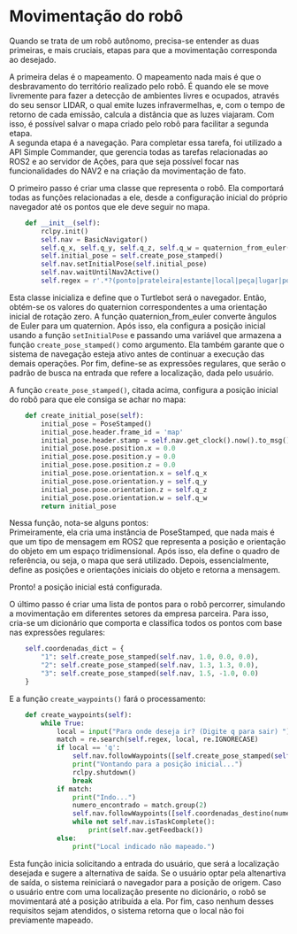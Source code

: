 # Movimentação do robô

Quando se trata de um robô autônomo, precisa-se entender as duas primeiras, e mais cruciais, etapas para que a movimentação corresponda ao desejado. 

A primeira delas é o mapeamento. O mapeamento nada mais é que o desbravamento do território realizado pelo robô. É quando ele se move livremente para fazer a detecção de ambientes livres e ocupados, através do seu sensor LIDAR, o qual emite luzes infravermelhas, e, com o tempo de retorno de cada emissão, calcula a distância que as luzes viajaram. Com isso, é possível salvar o mapa criado pelo robô para facilitar a segunda etapa.<br/>
A segunda etapa é a navegação. Para completar essa tarefa, foi utilizado a API Simple Commander, que gerencia todas as tarefas relacionadas ao ROS2 e ao servidor de Ações, para que seja possível focar nas funcionalidades do NAV2 e na criação da movimentação de fato.


O primeiro passo é criar uma classe que representa o robô. Ela comportará todas as funções relacionadas a ele, desde a configuração inicial do próprio navegador até os pontos que ele deve seguir no mapa.
```python showLineNumbers title="main.py"
    def __init__(self):
        rclpy.init()
        self.nav = BasicNavigator()
        self.q_x, self.q_y, self.q_z, self.q_w = quaternion_from_euler(0.0, 0.0, 0.0)
        self.initial_pose = self.create_pose_stamped()
        self.nav.setInitialPose(self.initial_pose)
        self.nav.waitUntilNav2Active()
        self.regex = r'.*?(ponto|prateleira|estante|local|peça|lugar|posi[çc][aã]o|[áa]rea|arm[áa]rio)?\s?([123])'
```
Esta classe inicializa e define que o Turtlebot será o navegador. Então, obtém-se os valores do quaternion correspondentes a uma orientação inicial de rotação zero. A função quaternion_from_euler converte ângulos de Euler para um quaternion. Após isso, ela configura a posição inicial usando a função `setInitialPose` e passando uma variável que armazena a função `create_pose_stamped()` como argumento. Ela também garante que o sistema de navegação esteja ativo antes de continuar a execução das demais operações. Por fim, define-se as expressões regulares, que serão o padrão de busca na entrada que refere a localização, dada pelo usuário.


A função `create_pose_stamped()`, citada acima, configura a posição inicial do robô para que ele consiga se achar no mapa:
```python showLineNumbers title="main.py"
    def create_initial_pose(self):
        initial_pose = PoseStamped()
        initial_pose.header.frame_id = 'map'
        initial_pose.header.stamp = self.nav.get_clock().now().to_msg()
        initial_pose.pose.position.x = 0.0
        initial_pose.pose.position.y = 0.0
        initial_pose.pose.position.z = 0.0
        initial_pose.pose.orientation.x = self.q_x
        initial_pose.pose.orientation.y = self.q_y
        initial_pose.pose.orientation.z = self.q_z
        initial_pose.pose.orientation.w = self.q_w
        return initial_pose
```
Nessa função, nota-se alguns pontos: <br/>
Primeiramente, ela cria uma instância de PoseStamped, que nada mais é que um tipo de mensagem em ROS2 que representa a posição e orientação do objeto em um espaço tridimensional. Após isso, ela define o quadro de referência, ou seja, o mapa que será utilizado. Depois, essencialmente, define as posições e orientações iniciais do objeto e retorna a mensagem.

Pronto! a posição inicial está configurada.

O último passo é criar uma lista de pontos para o robô percorrer, simulando a movimentação em diferentes setores da empresa parceira. Para isso, cria-se um dicionário que comporta e classifica todos os pontos com base nas expressões regulares:

```python showLineNumbers title="main.py"
    self.coordenadas_dict = {
        "1": self.create_pose_stamped(self.nav, 1.0, 0.0, 0.0),
        "2": self.create_pose_stamped(self.nav, 1.3, 1.3, 0.0),
        "3": self.create_pose_stamped(self.nav, 1.5, -1.0, 0.0)
    }
```
E a função `create_waypoints()` fará o processamento:
```python showLineNumbers title="main.py"
    def create_waypoints(self):
        while True:
            local = input("Para onde deseja ir? (Digite q para sair) ")
            match = re.search(self.regex, local, re.IGNORECASE)
            if local == 'q':
                self.nav.followWaypoints([self.create_pose_stamped(self.nav, 0.0, 0.0, 0.0)])
                print("Vontando para a posição inicial...")
                rclpy.shutdown()
                break
            if match:
                print("Indo...")
                numero_encontrado = match.group(2)  
                self.nav.followWaypoints([self.coordenadas_destino(numero_encontrado)])
                while not self.nav.isTaskComplete():
                    print(self.nav.getFeedback())
            else:
                print("Local indicado não mapeado.")
```
Esta função inicia solicitando a entrada do usuário, que será a localização desejada e sugere a alternativa de saída. Se o usuário optar pela altenartiva de saída, o sistema reiniciará o navegador para a posição de origem. Caso o usuário entre com uma localização presente no dicionário, o robô se movimentará até a posição atribuída a ela. Por fim, caso nenhum desses requisitos sejam atendidos, o sistema retorna que o local não foi previamente mapeado.
